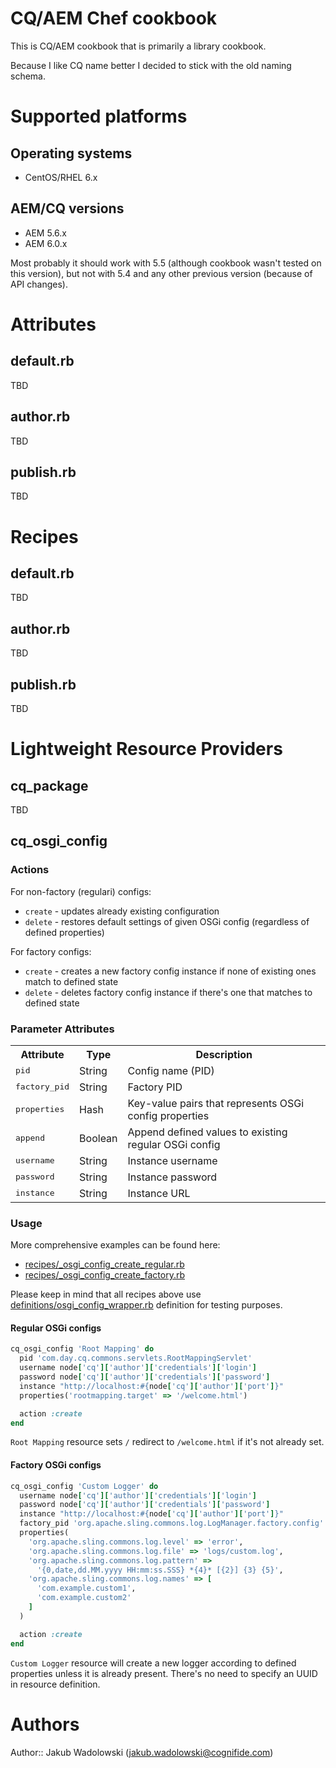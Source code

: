 # CQ/AEM Chef cookbook

This is CQ/AEM cookbook that is primarily a library cookbook.

Because I like CQ name better I decided to stick with the old naming schema.

# Supported platforms

## Operating systems

* CentOS/RHEL 6.x

## AEM/CQ versions

* AEM 5.6.x
* AEM 6.0.x

Most probably it should work with 5.5 (although cookbook wasn't tested on this
version), but not with 5.4 and any other previous version (because of API
changes).

# Attributes

## default.rb

TBD

## author.rb

TBD

## publish.rb

TBD

# Recipes

## default.rb

TBD

## author.rb

TBD

## publish.rb

TBD


# Lightweight Resource Providers

## cq_package

TBD

## cq_osgi_config

### Actions

For non-factory (regulari) configs:

* `create` - updates already existing configuration
* `delete` - restores default settings of given OSGi config (regardless of
  defined properties)

For factory configs:

* `create` - creates a new factory config instance if none of existing ones
  match to defined state
* `delete` - deletes factory config instance if there's one that matches to
  defined state


### Parameter Attributes

<table>
  <tr>
    <th>Attribute</th>
    <th>Type</th>
    <th>Description</th>
  </tr>
  <tr>
    <td><tt>pid</tt></td>
    <td>String</td>
    <td>Config name (PID)</td>
  </tr>
  <tr>
    <td><tt>factory_pid</tt></td>
    <td>String</td>
    <td>Factory PID</td>
  </tr>
  <tr>
    <td><tt>properties</tt></td>
    <td>Hash</td>
    <td>Key-value pairs that represents OSGi config properties</td>
  </tr>
  <tr>
    <td><tt>append</tt></td>
    <td>Boolean</td>
    <td>Append defined values to existing regular OSGi config</td>
  </tr>
  <tr>
    <td><tt>username</tt></td>
    <td>String</td>
    <td>Instance username</td>
  </tr>
  <tr>
    <td><tt>password</tt></td>
    <td>String</td>
    <td>Instance password</td>
  </tr>
  <tr>
    <td><tt>instance</tt></td>
    <td>String</td>
    <td>Instance URL</td>
  </tr>
</table>

### Usage

More comprehensive examples can be found here:

* [recipes/_osgi_config_create_regular.rb](recipes/_osgi_config_create_regular.rb)
* [recipes/_osgi_config_create_factory.rb](recipes/_osgi_config_create_factory.rb)

Please keep in mind that all recipes above use
[definitions/osgi_config_wrapper.rb](definitions/osgi_config_wrapper.rb)
definition for testing purposes.

#### Regular OSGi configs

```ruby
cq_osgi_config 'Root Mapping' do
  pid 'com.day.cq.commons.servlets.RootMappingServlet'
  username node['cq']['author']['credentials']['login']
  password node['cq']['author']['credentials']['password']
  instance "http://localhost:#{node['cq']['author']['port']}"
  properties('rootmapping.target' => '/welcome.html')

  action :create
end
```

`Root Mapping` resource sets `/` redirect to `/welcome.html` if it's not
already set.

#### Factory OSGi configs

```ruby
cq_osgi_config 'Custom Logger' do
  username node['cq']['author']['credentials']['login']
  password node['cq']['author']['credentials']['password']
  instance "http://localhost:#{node['cq']['author']['port']}"
  factory_pid 'org.apache.sling.commons.log.LogManager.factory.config'
  properties(
    'org.apache.sling.commons.log.level' => 'error',
    'org.apache.sling.commons.log.file' => 'logs/custom.log',
    'org.apache.sling.commons.log.pattern' =>
      '{0,date,dd.MM.yyyy HH:mm:ss.SSS} *{4}* [{2}] {3} {5}',
    'org.apache.sling.commons.log.names' => [
      'com.example.custom1',
      'com.example.custom2'
    ]
  )

  action :create
end
```

`Custom Logger` resource will create a new logger according to defined
properties unless it is already present. There's no need to specify an UUID in
resource definition.

# Authors

Author:: Jakub Wadolowski (<jakub.wadolowski@cognifide.com>)
